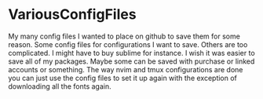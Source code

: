 # VariousConfigFiles
My many config files I wanted to place on github to save them for some reason.
Some config files for configurations I want to save. Others are too complicated. I might have to buy sublime for instance. I wish it was easier to save all of my packages.
Maybe some can be saved with purchase or linked accounts or something. The way nvim and tmux configurations are done you can just use the config files to set it up again with the exception of downloading all the fonts again.
